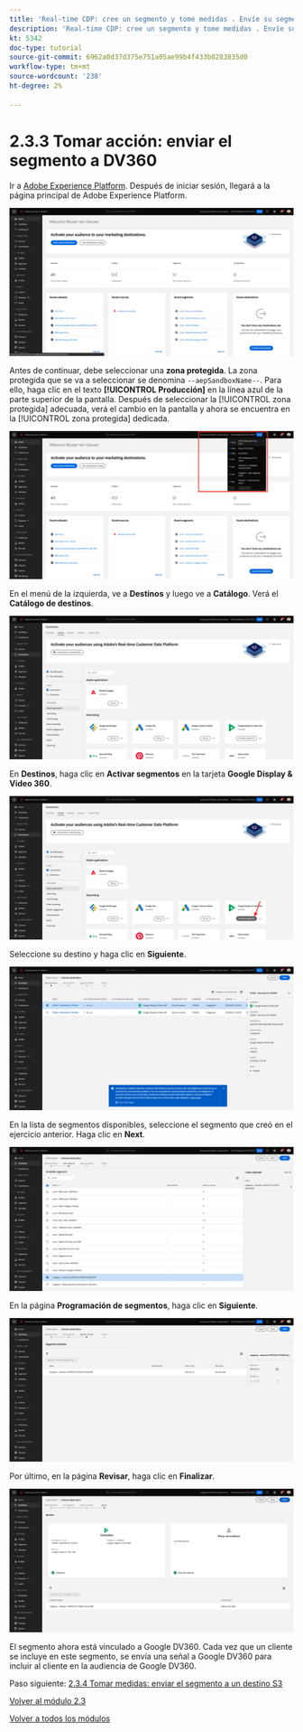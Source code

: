 ```yaml
---
title: 'Real-time CDP: cree un segmento y tome medidas . Envíe su segmento a DV360'
description: 'Real-time CDP: cree un segmento y tome medidas . Envíe su segmento a DV360'
kt: 5342
doc-type: tutorial
source-git-commit: 6962a0d37d375e751a05ae99b4f433b0283835d0
workflow-type: tm+mt
source-wordcount: '238'
ht-degree: 2%

---
```


# 2.3.3 Tomar acción: enviar el segmento a DV360

Ir a [Adobe Experience Platform](https://experience.adobe.com/platform). Después de iniciar sesión, llegará a la página principal de Adobe Experience Platform.

![Ingesta de datos](./../../../modules/datacollection/module1.2/images/home.png)

Antes de continuar, debe seleccionar una **zona protegida**. La zona protegida que se va a seleccionar se denomina ``--aepSandboxName--``. Para ello, haga clic en el texto **[!UICONTROL Producción]** en la línea azul de la parte superior de la pantalla. Después de seleccionar la [!UICONTROL zona protegida] adecuada, verá el cambio en la pantalla y ahora se encuentra en la [!UICONTROL zona protegida] dedicada.

![Ingesta de datos](./../../../modules/datacollection/module1.2/images/sb1.png)

En el menú de la izquierda, ve a **Destinos** y luego ve a **Catálogo**. Verá el **Catálogo de destinos**.

![RTCDP](./images/rtcdpmenudest.png)

En **Destinos**, haga clic en **Activar segmentos** en la tarjeta **Google Display &amp; Video 360**.

![RTCDP](./images/rtcdpgoogleseg.png)

Seleccione su destino y haga clic en **Siguiente**.

![RTCDP](./images/rtcdpcreatedest2.png)

En la lista de segmentos disponibles, seleccione el segmento que creó en el ejercicio anterior. Haga clic en **Next**.

![RTCDP](./images/rtcdpcreatedest3.png)

En la página **Programación de segmentos**, haga clic en **Siguiente**.

![RTCDP](./images/rtcdpcreatedest4.png)

Por último, en la página **Revisar**, haga clic en **Finalizar**.

![RTCDP](./images/rtcdpcreatedest5.png)

El segmento ahora está vinculado a Google DV360. Cada vez que un cliente se incluye en este segmento, se envía una señal a Google DV360 para incluir al cliente en la audiencia de Google DV360.

Paso siguiente: [2.3.4 Tomar medidas: enviar el segmento a un destino S3](./ex4.md)

[Volver al módulo 2.3](./real-time-cdp-build-a-segment-take-action.md)

[Volver a todos los módulos](../../../overview.md)
